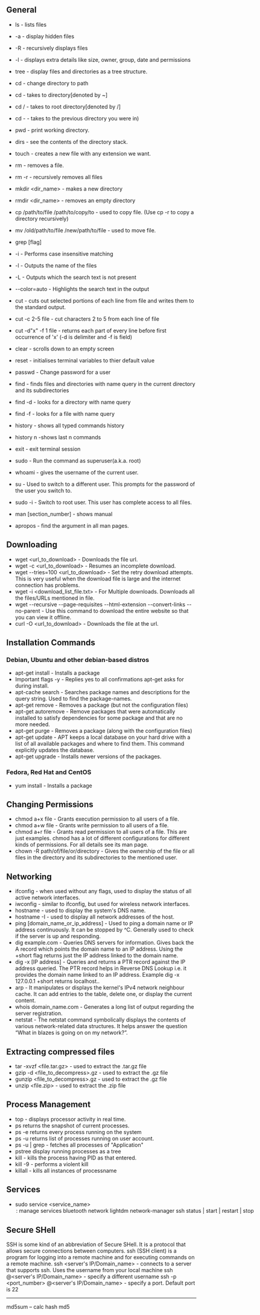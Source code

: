 ## General
- ls - lists files
- -a - display hidden files
- -R - recursively displays files
- -l - displays extra details like size, owner, group, date and permissions
- tree <path> - display files and directories as a tree structure.
- cd <path> - change directory to path
- cd - takes to <user> directory[denoted by ~]
- cd / - takes to root directory[denoted by /]
- cd - - takes to the previous directory you were in)

- pwd - print working directory. 
- dirs - see the contents of the directory stack.
- touch <filename>- creates a new file with any extension we want.
- rm <filename> - removes a file.
- rm -r <directory> - recursively removes all files 
- mkdir <dir_name> - makes a new directory
- rmdir <dir_name> - removes an empty directory
- cp /path/to/file /path/to/copy/to - used to copy file.
 (Use cp -r to copy a directory recursively)
- mv /old/path/to/file /new/path/to/file - used to move file.
- grep [flag] <text to search> <files to search in>
- -i - Performs case insensitive matching
- -l - Outputs the name of the files 
- -L - Outputs which the search text is not present
- --color=auto - Highlights the search text in the output
- cut - cuts out selected portions of each line from file and writes them to the standard output.
- cut -c 2-5 file - cut characters 2 to 5 from each line of file
- cut -d"x" -f 1 file - returns each part of every line before first occurrence of 'x' (-d is delimiter and -f is field)

- clear - scrolls down to an empty screen
- reset - initialises terminal variables to thier default value
- passwd <username> - Change password for a user
- find <query> - finds files and directories with name query in the current directory and its subdirectories
- find -d <query> - looks for a directory with name query
- find -f <query> - looks for a file with name query
- history - shows all typed commands history
- history n -shows last n commands
- exit - exit terminal session

- sudo <command> - Run the command as superuser(a.k.a. root)
- whoami - gives the username of the current user.
- su <username> - Used to switch to a different user. This prompts for the password of the user you switch to.
- sudo -i - Switch to root user. This user has complete access to all files.
- man [section_number] <command> - shows manual 
- apropos <argument> - find the argument in all man pages.

## Downloading
- wget <url_to_download> - Downloads the file url.
- wget -c <url_to_download> - Resumes an incomplete download. 
- wget --tries=100 <url_to_download> - Set the retry download attempts. This is very useful when the download file is large and the internet connection has problems.
- wget -i <download_list_file.txt> - For Multiple downloads. Downloads all the files/URLs mentioned in file.
- wget --recursive --page-requisites --html-extension --convert-links --no-parent <URL> - Use this command to download the entire website so that you can view it offline.
- curl -O <url_to_download> - Downloads the file at the url.


## Installation Commands
### Debian, Ubuntu and other debian-based distros
- apt-get install <package-name> - Installs a package
- Important flags
-y - Replies yes to all confirmations apt-get asks for during install.
- apt-cache search <query> - Searches package names and descriptions for the query string. Used to find the package-names.
- apt-get remove <package-name> - Removes a package (but not the configuration files)
- apt-get autoremove - Remove packages that were automatically installed to satisfy dependencies for some package and that are no more needed.
- apt-get purge <package-name> - Removes a package (along with the configuration files)
- apt-get update - APT keeps a local database on your hard drive with a list of all available packages and where to find them. This command explicitly updates the database.
- apt-get upgrade - Installs newer versions of the packages.

### Fedora, Red Hat and CentOS
- yum install <package-name> - Installs a package

## Changing Permissions
- chmod a+x file - Grants execution permission to all users of a file.
- chmod a+w file - Grants write permission to all users of a file.
- chmod a+r file - Grants read permission to all users of a file.
This are just examples. chmod has a lot of different configurations for different kinds of permissions. For all details see its man page.
- chown -R <username> path/of/file/or/directory - Gives the ownership of the file or all files in the directory and its subdirectories to the mentioned user.

## Networking
- ifconfig - when used without any flags, used to display the status of all active network interfaces.
- iwconfig - similar to ifconfig, but used for wireless network interfaces. 
- hostname - used to display the system's DNS name. 
- hostname -I - used to display all network addresses of the host. 
- ping [domain_name_or_ip_address] - Used to ping a domain name or IP address continuously. It can be stopped by ^C. Generally used to check if the server is up and responding.
- dig example.com - Queries DNS servers for information. Gives back the A record which points the domain name to an IP address. Using the +short flag returns just the IP address linked to the domain name.
- dig -x [IP address] - Queries and returns a PTR record against the IP address queried. The PTR record helps in Reverse DNS Lookup i.e. it provides the domain name linked to an IP address. Example dig -x 127.0.0.1 +short returns localhost..
- arp - It manipulates or displays the kernel's IPv4 network neighbour cache. It can add entries to the table, delete one, or display the current content.
- whois domain_name.com - Generates a long list of output regarding the server registration.
- netstat - The netstat command symbolically displays the contents of various network-related data structures. It helps answer the question “What in blazes is going on on my network?”. 


## Extracting compressed files
- tar -xvzf <file.tar.gz> - used to extract the .tar.gz file
- gzip -d <file_to_decompress>.gz - used to extract the .gz file
- gunzip <file_to_decompress>.gz - used to extract the .gz file
- unzip <file.zip> - used to extract the .zip file

## Process Management
- top - displays processor activity in real time.
- ps returns the snapshot of current processes.
- ps -e returns every process running on the system
- ps -u <useraccount> returns list of processes running on user account.
- ps -u <useraccount> | grep <Application> - fetches all processes of "Application"
- pstree display running processes as a tree
- kill <PID> - kills the process having PID as that entered.
- kill -9 <PID> - performs a violent kill
- killall <processname> - kills all instances of processname


## Services
- sudo service <service_name> <option> : manage services
 bluetooth
 network
 lightdm
 network-manager
 ssh
 status | start | restart | stop


## Secure SHell
SSH is some kind of an abbreviation of Secure SHell. It is a protocol that allows secure connections between computers. ssh (SSH client) is a program for logging into a remote machine and for executing commands on a remote machine.
ssh <server's IP/Domain_name> - connects to a server that supports ssh. Uses the username from your local machine
ssh <username>@<server's IP/Domain_name> - specify a different username
ssh -p <port_number> <username>@<server's IP/Domain_name> - specify a port. Default port is 22
________________________________________
 md5sum – calc hash md5
